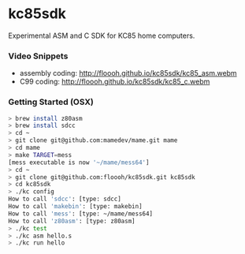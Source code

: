 kc85sdk
=======

Experimental ASM and C SDK for KC85 home computers.

### Video Snippets

* assembly coding: http://floooh.github.io/kc85sdk/kc85_asm.webm
* C99 coding: http://floooh.github.io/kc85sdk/kc85_c.webm

### Getting Started (OSX)

```bash
> brew install z80asm
> brew install sdcc
> cd ~
> git clone git@github.com:mamedev/mame.git mame
> cd mame
> make TARGET=mess
[mess executable is now '~/mame/mess64']
> cd ~
> git clone git@github.com:floooh/kc85sdk.git kc85sdk
> cd kc85sdk
> ./kc config
How to call 'sdcc': [type: sdcc]
How to call 'makebin': [type: makebin]
How to call 'mess': [type: ~/mame/mess64]
How to call 'z80asm': [type: z80asm]
> ./kc test
> ./kc asm hello.s
> ./kc run hello
```
